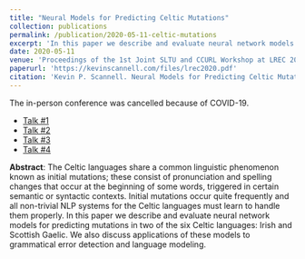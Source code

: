 ```yaml
---
title: "Neural Models for Predicting Celtic Mutations"
collection: publications
permalink: /publication/2020-05-11-celtic-mutations
excerpt: 'In this paper we describe and evaluate neural network models for predicting mutations in Irish and Scottish Gaelic. We also discuss applications of these models to grammatical error detection and language modeling.'
date: 2020-05-11
venue: 'Proceedings of the 1st Joint SLTU and CCURL Workshop at LREC 2020, Marseille, France, 11–12 May 2020'
paperurl: 'https://kevinscannell.com/files/lrec2020.pdf'
citation: 'Kevin P. Scannell. Neural Models for Predicting Celtic Mutations. In <i>Proceedings of the 1st Joint Workshop on Spoken Language Technologies for Under-resourced languages (SLTU) and Collaboration and Computing for Under-Resourced Languages (CCURL)</i>, pages 1–8, 2020.'
---
```


The in-person conference was cancelled because of COVID-19.

* [Talk #1](/talks/2019-09-26-talk)
* [Talk #2](/talks/2020-02-03-talk)
* [Talk #3](/talks/2021-02-09-talk)
* [Talk #4](/talks/2021-12-03-talk)

**Abstract**: The Celtic languages share a common linguistic phenomenon known as initial mutations; these consist of pronunciation and spelling changes that occur at the beginning of some words, triggered in certain semantic or syntactic contexts. Initial mutations occur quite frequently and all non-trivial NLP systems for the Celtic languages must learn to handle them properly. In this paper we describe and evaluate neural network models for predicting mutations in two of the six Celtic languages: Irish and Scottish Gaelic. We also discuss applications of these models to grammatical error detection and language modeling.

